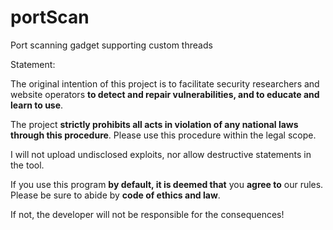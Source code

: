 # portScan
Port scanning gadget supporting custom threads

Statement:

The original intention of this project is to facilitate security researchers and website operators  **to detect and repair vulnerabilities, and to educate and learn to use**.

The project **strictly prohibits all acts in violation of any national laws through this procedure**. Please use this procedure within the legal scope.

I will not upload undisclosed exploits, nor allow destructive statements in the tool.

If you use this program **by default, it is deemed that** you **agree to** our rules. Please be sure to abide by **code of ethics and law**.

If not, the developer will not be responsible for the consequences!
